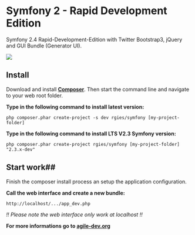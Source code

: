 Symfony 2 - Rapid Development Edition
==============================

Symfony 2.4 Rapid-Development-Edition with Twitter Bootstrap3, jQuery and GUI Bundle (Generator UI).

![](http://www.rgies.de/rad/rapid_development.png)

## Install ##

Download and install **[Composer](http://getcomposer.org/download)**.
Then start the command line and navigate to your web root folder.

**Type in the following command to install latest version:**

	php composer.phar create-project -s dev rgies/symfony [my-project-folder]

**Type in the following command to install LTS V2.3 Symfony version:**

	php composer.phar create-project rgies/symfony [my-project-folder] "2.3.x-dev"
	
## Start work##

Finish the composer install process an setup the application configuration.

**Call the web interface and create a new bundle:**

	http://localhost/.../app_dev.php

*!! Please note the web interface only work at localhost !!*

**For more informations go to [agile-dev.org](http://www.agile-dev.org)**
